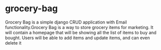 # grocery-bag
Grocery Bag is a simple django CRUD application with Email functionality.Grocery Bag is a way to store grocery items for marketing. It will contain a homepage that will be showing all the list of items to buy and bought. Users will be able to add items and update items, and can even delete it
